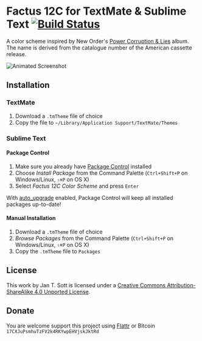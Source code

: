 # Factus 12C for TextMate & Sublime Text [![Build Status](https://secure.travis-ci.org/idleberg/Factus12C.tmTheme.png)](http://travis-ci.org/idleberg/Factus12C.tmTheme)

A color scheme inspired by New Order's [Power Corruption & Lies](http://www.discogs.com/New-Order-Power-Corruption-Lies/release/267559) album. The name is derived from the catalogue number of the American cassette release.

![Animated Screenshot](https://raw.github.com/idleberg/Factus12C.tmTheme/master/preview/screenshot.gif)

## Installation

### TextMate

1. Download a `.tmTheme` file of choice
2. Copy the file to `~/Library/Application Support/TextMate/Themes`

### Sublime Text

#### Package Control

1. Make sure you already have [Package Control](http://wbond.net/sublime_packages/package_control/) installed
2. Choose *Install Package* from the Command Palette (`Ctrl+Shift+P` on Windows/Linux, `⇧⌘P` on OS X)
3. Select *Factus 12C Color Scheme* and press `Enter`

With [auto_upgrade](http://wbond.net/sublime_packages/package_control/settings/) enabled, Package Control will keep all installed packages up-to-date!

#### Manual Installation

1. Download a `.tmTheme` file of choice
2. *Browse Packages* from the Command Palette (`Ctrl+Shift+P` on Windows/Linux, `⇧⌘P` on OS X)
3. Copy the `.tmTheme` file to `Packages`

## License

This work by Jan T. Sott is licensed under a [Creative Commons Attribution-ShareAlike 4.0 Unported License](http://creativecommons.org/licenses/by-sa/4.0/deed.en_US).

## Donate

You are welcome support this project using [Flattr](https://flattr.com/submit/auto?user_id=idleberg&url=https://github.com/idleberg/Factus12C.tmTheme) or Bitcoin `17CXJuPsmhuTzFV2k4RKYwpEHVjskJktRd`